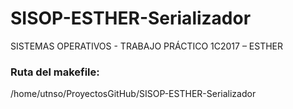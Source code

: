 # SISOP-ESTHER-Serializador
SISTEMAS OPERATIVOS - TRABAJO PRÁCTICO 1C2017 – ESTHER

### Ruta del makefile: 
/home/utnso/ProyectosGitHub/SISOP-ESTHER-Serializador
